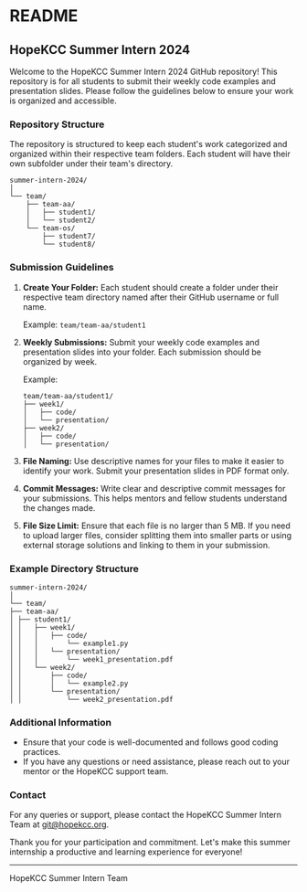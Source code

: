 # README

## HopeKCC Summer Intern 2024

Welcome to the HopeKCC Summer Intern 2024 GitHub repository! This repository is for all students to submit their weekly code examples and presentation slides. Please follow the guidelines below to ensure your work is organized and accessible.

### Repository Structure

The repository is structured to keep each student's work categorized and organized within their respective team folders. Each student will have their own subfolder under their team's directory.
```
summer-intern-2024/
│
└── team/
    ├── team-aa/
    │   ├── student1/
    │   └── student2/
    └── team-os/
        ├── student7/
        └── student8/
```

### Submission Guidelines

1. **Create Your Folder:** Each student should create a folder under their respective team directory named after their GitHub username or full name.

   Example: `team/team-aa/student1`

2. **Weekly Submissions:** Submit your weekly code examples and presentation slides into your folder. Each submission should be organized by week.

   Example:
   ```
   team/team-aa/student1/
   ├── week1/
   │   ├── code/
   │   └── presentation/
   ├── week2/
   │   ├── code/
   │   └── presentation/
   ```
3. **File Naming:** Use descriptive names for your files to make it easier to identify your work. Submit your presentation slides in PDF format only.

4. **Commit Messages:** Write clear and descriptive commit messages for your submissions. This helps mentors and fellow students understand the changes made.

5. **File Size Limit:** Ensure that each file is no larger than 5 MB. If you need to upload larger files, consider splitting them into smaller parts or using external storage solutions and linking to them in your submission.

### Example Directory Structure
```
summer-intern-2024/
│
└── team/
├── team-aa/
│ ├── student1/
│ │   ├── week1/
│ │   │   ├── code/
│ │   │       └── example1.py
│ │   │   └── presentation/
│ │   │       └── week1_presentation.pdf
│ │   └── week2/
│ │       ├── code/
│ │       │   └── example2.py
│ │       └── presentation/
│ │           └── week2_presentation.pdf
```


### Additional Information

- Ensure that your code is well-documented and follows good coding practices.
- If you have any questions or need assistance, please reach out to your mentor or the HopeKCC support team.

### Contact

For any queries or support, please contact the HopeKCC Summer Intern Team at [git@hopekcc.org](mailto:git@hopekcc.org).

Thank you for your participation and commitment. Let's make this summer internship a productive and learning experience for everyone!

---

HopeKCC Summer Intern Team
